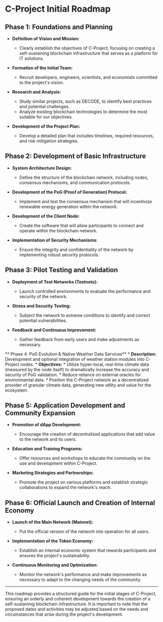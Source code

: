 # C-Project Initial Roadmap

## Phase 1: Foundations and Planning

- **Definition of Vision and Mission:**
  - Clearly establish the objectives of C-Project, focusing on creating a self-sustaining blockchain infrastructure that serves as a platform for IT solutions.

- **Formation of the Initial Team:**
  - Recruit developers, engineers, scientists, and economists committed to the project's vision.

- **Research and Analysis:**
  - Study similar projects, such as DECODE, to identify best practices and potential challenges.
  - Analyze existing blockchain technologies to determine the most suitable for our objectives.

- **Development of the Project Plan:**
  - Develop a detailed plan that includes timelines, required resources, and risk mitigation strategies.

## Phase 2: Development of Basic Infrastructure

- **System Architecture Design:**
  - Define the structure of the blockchain network, including nodes, consensus mechanisms, and communication protocols.

- **Development of the PoG (Proof of Generation) Protocol:**
  - Implement and test the consensus mechanism that will incentivize renewable energy generation within the network.

- **Development of the Client Node:**
  - Create the software that will allow participants to connect and operate within the blockchain network.

- **Implementation of Security Mechanisms:**
  - Ensure the integrity and confidentiality of the network by implementing robust security protocols.

## Phase 3: Pilot Testing and Validation

- **Deployment of Test Networks (Testnets):**
  - Launch controlled environments to evaluate the performance and security of the network.

- **Stress and Security Testing:**
  - Subject the network to extreme conditions to identify and correct potential vulnerabilities.

- **Feedback and Continuous Improvement:**
  - Gather feedback from early users and make adjustments as necessary.

** Phase 4: PoG Evolution & Native Weather Data Services**
    * **Description:** Development and optional integration of weather station modules into C-Project nodes.
    * **Objectives:**
        * Utilize hyper-local, real-time climate data (measured by the node itself) to dramatically increase the accuracy and security of PoG validation.
        * Reduce reliance on external oracles for environmental data.
        * Position the C-Project network as a decentralized provider of granular climate data, generating new utility and value for the ecosystem.

## Phase 5: Application Development and Community Expansion

- **Promotion of dApp Development:**
  - Encourage the creation of decentralized applications that add value to the network and its users.

- **Education and Training Programs:**
  - Offer resources and workshops to educate the community on the use and development within C-Project.

- **Marketing Strategies and Partnerships:**
  - Promote the project on various platforms and establish strategic collaborations to expand the network's reach.

## Phase 6: Official Launch and Creation of Internal Economy

- **Launch of the Main Network (Mainnet):**
  - Put the official version of the network into operation for all users.

- **Implementation of the Token Economy:**
  - Establish an internal economic system that rewards participants and ensures the project's sustainability.

- **Continuous Monitoring and Optimization:**
  - Monitor the network's performance and make improvements as necessary to adapt to the changing needs of the community.

---

This roadmap provides a structured guide for the initial stages of C-Project, ensuring an orderly and coherent development towards the creation of a self-sustaining blockchain infrastructure. It is important to note that the proposed dates and activities may be adjusted based on the needs and circumstances that arise during the project's development.
